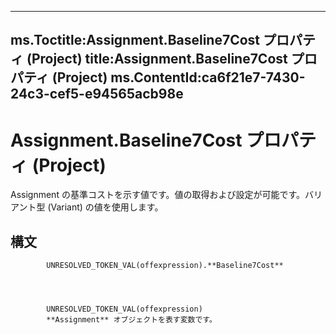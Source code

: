 

---
ms.Toctitle:Assignment.Baseline7Cost プロパティ (Project)
title:Assignment.Baseline7Cost プロパティ (Project)
ms.ContentId:ca6f21e7-7430-24c3-cef5-e94565acb98e
---
# Assignment.Baseline7Cost プロパティ (Project)




Assignment の基準コストを示す値です。値の取得および設定が可能です。バリアント型 (Variant) の値を使用します。

## 構文

            UNRESOLVED_TOKEN_VAL(offexpression).**Baseline7Cost**




            UNRESOLVED_TOKEN_VAL(offexpression)
            **Assignment** オブジェクトを表す変数です。




